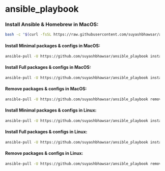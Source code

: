 # ansible_playbook

### Install Ansible & Homebrew in MacOS:

```bash
bash -c "$(curl -fsSL https://raw.githubusercontent.com/suyashbhawsar/ansible_playbook/main/macOS-setup.sh)"
```

#### Install Minimal packages & configs in MacOS:

```bash
ansible-pull -U https://github.com/suyashbhawsar/ansible_playbook install.yml --tags mac-minimal
```

#### Install Full packages & configs in MacOS:

```bash
ansible-pull -U https://github.com/suyashbhawsar/ansible_playbook install.yml --tags mac-full
```

#### Remove packages & configs in MacOS:

```bash
ansible-pull -U https://github.com/suyashbhawsar/ansible_playbook remove.yml --tags mac
```

#### Install Minimal packages & configs in Linux:

```bash
ansible-pull -U https://github.com/suyashbhawsar/ansible_playbook install.yml --tags linux-minimal
```

#### Install Full packages & configs in Linux:

```bash
ansible-pull -U https://github.com/suyashbhawsar/ansible_playbook install.yml --tags linux-full
```

#### Remove packages & configs in Linux:

```bash
ansible-pull -U https://github.com/suyashbhawsar/ansible_playbook remove.yml --tags linux
```
